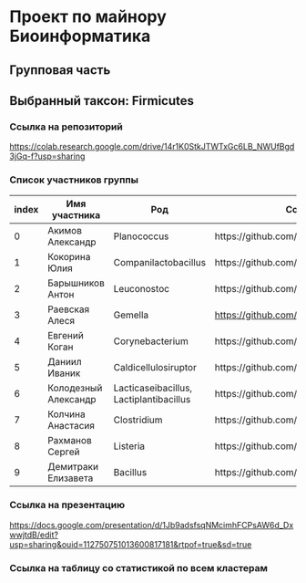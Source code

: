 # Проект по майнору Биоинформатика
## Групповая часть
## Выбранный таксон: Firmicutes

### Ссылка на репозиторий

https://colab.research.google.com/drive/14r1K0StkJTWTxGc6LB_NWUfBgd3jGq-f?usp=sharing

### Список участников группы

|index|Имя участника|Род|Ссылка на репозиторий|
|---|---|---|---|
|0|Акимов Александр|Planococcus|https://github\.com/brokensm1le/hse22_project_Firmicutes|
|1|Кокорина Юлия|Companilactobacillus|https://github\.com/jakokorina/hse22_project_Firmicutes|
|2|Барышников Антон|Leuconostoc|https://github\.com/abarankab/hse22_bioinf_project|
|3|Раевская Алеся|Gemella|https://github.com/Esya-rae/hse22_project|
|4|Евгений Коган|Corynebacterium|https://github\.com/mondique/hse22_project|
|5|Даниил Иваник|Caldicellulosiruptor|https://github\.com/divanik/hse22_project|
|6|Колодезный Александр|Lacticaseibacillus, Lactiplantibacillus|https://github\.com/AlexKolodezny/hse22_project|
|7|Колчина Анастасия|Clostridium|https://github\.com/netwasted/hse22_project_Firmicutes|
|8|Рахманов Сергей|Listeria|https://github\.com/shoraii/hse22_project|
|9|Демитраки Елизавета|Bacillus|https://github\.com/x3042/hse22_project_bioinf|

### Ссылка на презентацию

https://docs.google.com/presentation/d/1Jb9adsfsqNMcimhFCPsAW6d_DxwwjtdB/edit?usp=sharing&ouid=112750751013600817181&rtpof=true&sd=true

### Ссылка на таблицу со статистикой по всем кластерам
